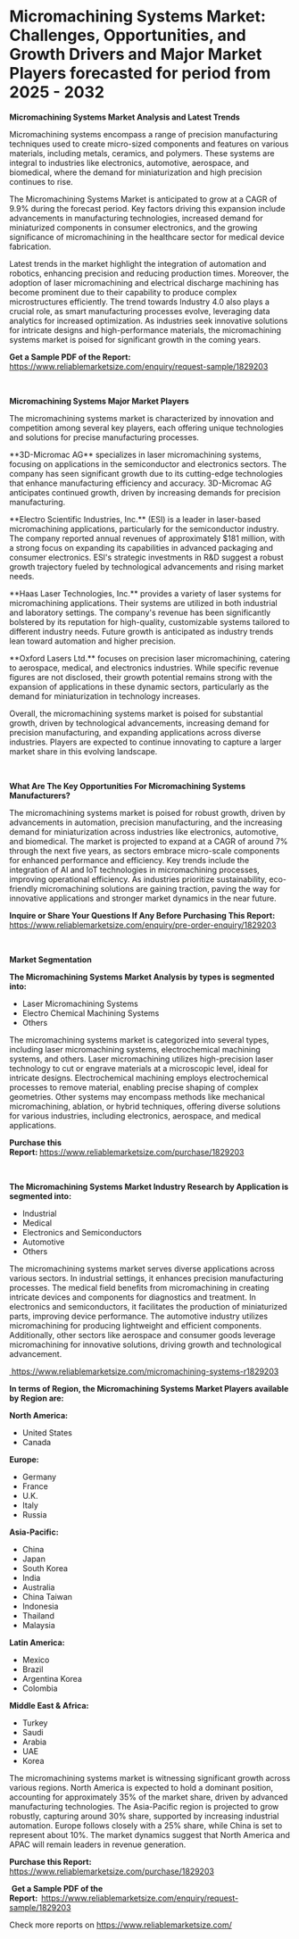 <p><h1>Micromachining Systems Market: Challenges, Opportunities, and Growth Drivers and Major Market Players forecasted for period from 2025 - 2032</h1></p><p><strong>Micromachining Systems Market Analysis and Latest Trends</strong></p>
<p><p>Micromachining systems encompass a range of precision manufacturing techniques used to create micro-sized components and features on various materials, including metals, ceramics, and polymers. These systems are integral to industries like electronics, automotive, aerospace, and biomedical, where the demand for miniaturization and high precision continues to rise. </p><p>The Micromachining Systems Market is anticipated to grow at a CAGR of 9.9% during the forecast period. Key factors driving this expansion include advancements in manufacturing technologies, increased demand for miniaturized components in consumer electronics, and the growing significance of micromachining in the healthcare sector for medical device fabrication. </p><p>Latest trends in the market highlight the integration of automation and robotics, enhancing precision and reducing production times. Moreover, the adoption of laser micromachining and electrical discharge machining has become prominent due to their capability to produce complex microstructures efficiently. The trend towards Industry 4.0 also plays a crucial role, as smart manufacturing processes evolve, leveraging data analytics for increased optimization. As industries seek innovative solutions for intricate designs and high-performance materials, the micromachining systems market is poised for significant growth in the coming years.</p></p>
<p><strong>Get a Sample PDF of the Report:&nbsp;</strong> <a href="https://www.reliablemarketsize.com/enquiry/request-sample/1829203?utm_campaign=2946&utm_medium=2&utm_source=Github&utm_content=ia&utm_term=12042025&utm_id=micromachining-systems">https://www.reliablemarketsize.com/enquiry/request-sample/1829203</a></p>
<p>&nbsp;</p>
<p><strong>Micromachining Systems Major Market Players</strong></p>
<p><p>The micromachining systems market is characterized by innovation and competition among several key players, each offering unique technologies and solutions for precise manufacturing processes.</p><p>**3D-Micromac AG** specializes in laser micromachining systems, focusing on applications in the semiconductor and electronics sectors. The company has seen significant growth due to its cutting-edge technologies that enhance manufacturing efficiency and accuracy. 3D-Micromac AG anticipates continued growth, driven by increasing demands for precision manufacturing.</p><p>**Electro Scientific Industries, Inc.** (ESI) is a leader in laser-based micromachining applications, particularly for the semiconductor industry. The company reported annual revenues of approximately $181 million, with a strong focus on expanding its capabilities in advanced packaging and consumer electronics. ESI's strategic investments in R&D suggest a robust growth trajectory fueled by technological advancements and rising market needs.</p><p>**Haas Laser Technologies, Inc.** provides a variety of laser systems for micromachining applications. Their systems are utilized in both industrial and laboratory settings. The company's revenue has been significantly bolstered by its reputation for high-quality, customizable systems tailored to different industry needs. Future growth is anticipated as industry trends lean toward automation and higher precision.</p><p>**Oxford Lasers Ltd.** focuses on precision laser micromachining, catering to aerospace, medical, and electronics industries. While specific revenue figures are not disclosed, their growth potential remains strong with the expansion of applications in these dynamic sectors, particularly as the demand for miniaturization in technology increases.</p><p>Overall, the micromachining systems market is poised for substantial growth, driven by technological advancements, increasing demand for precision manufacturing, and expanding applications across diverse industries. Players are expected to continue innovating to capture a larger market share in this evolving landscape.</p></p>
<p>&nbsp;</p>
<p><strong>What Are The Key Opportunities For Micromachining Systems Manufacturers?</strong></p>
<p><p>The micromachining systems market is poised for robust growth, driven by advancements in automation, precision manufacturing, and the increasing demand for miniaturization across industries like electronics, automotive, and biomedical. The market is projected to expand at a CAGR of around 7% through the next five years, as sectors embrace micro-scale components for enhanced performance and efficiency. Key trends include the integration of AI and IoT technologies in micromachining processes, improving operational efficiency. As industries prioritize sustainability, eco-friendly micromachining solutions are gaining traction, paving the way for innovative applications and stronger market dynamics in the near future.</p></p>
<p><strong>Inquire or Share Your Questions If Any Before Purchasing This Report:</strong> <a href="https://www.reliablemarketsize.com/enquiry/pre-order-enquiry/1829203?utm_campaign=2946&utm_medium=2&utm_source=Github&utm_content=ia&utm_term=12042025&utm_id=micromachining-systems">https://www.reliablemarketsize.com/enquiry/pre-order-enquiry/1829203</a></p>
<p>&nbsp;</p>
<p><strong>Market Segmentation</strong></p>
<p><strong>The Micromachining Systems Market Analysis by types is segmented into:</strong></p>
<p><ul><li>Laser Micromachining Systems</li><li>Electro Chemical Machining Systems</li><li>Others</li></ul></p>
<p><p>The micromachining systems market is categorized into several types, including laser micromachining systems, electrochemical machining systems, and others. Laser micromachining utilizes high-precision laser technology to cut or engrave materials at a microscopic level, ideal for intricate designs. Electrochemical machining employs electrochemical processes to remove material, enabling precise shaping of complex geometries. Other systems may encompass methods like mechanical micromachining, ablation, or hybrid techniques, offering diverse solutions for various industries, including electronics, aerospace, and medical applications.</p></p>
<p><strong>Purchase this Report:&nbsp;</strong><a href="https://www.reliablemarketsize.com/purchase/1829203?utm_campaign=2946&utm_medium=2&utm_source=Github&utm_content=ia&utm_term=12042025&utm_id=micromachining-systems">https://www.reliablemarketsize.com/purchase/1829203</a></p>
<p>&nbsp;</p>
<p><strong>The Micromachining Systems Market Industry Research by Application is segmented into:</strong></p>
<p><ul><li>Industrial</li><li>Medical</li><li>Electronics and Semiconductors</li><li>Automotive</li><li>Others</li></ul></p>
<p><p>The micromachining systems market serves diverse applications across various sectors. In industrial settings, it enhances precision manufacturing processes. The medical field benefits from micromachining in creating intricate devices and components for diagnostics and treatment. In electronics and semiconductors, it facilitates the production of miniaturized parts, improving device performance. The automotive industry utilizes micromachining for producing lightweight and efficient components. Additionally, other sectors like aerospace and consumer goods leverage micromachining for innovative solutions, driving growth and technological advancement.</p></p>
<p><a href="https://www.reliablemarketsize.com/micromachining-systems-r1829203?utm_campaign=2946&utm_medium=2&utm_source=Github&utm_content=ia&utm_term=12042025&utm_id=micromachining-systems">&nbsp;https://www.reliablemarketsize.com/micromachining-systems-r1829203</a></p>
<p><strong>In terms of Region, the Micromachining Systems Market Players available by Region are:</strong></p>
<p>
    <p> <strong> North America: </strong>
        <ul>
            <li>United States</li>
            <li>Canada</li>
        </ul>
        </p> 
    <p> <strong> Europe: </strong>
        <ul>
            <li>Germany</li>
            <li>France</li>
            <li>U.K.</li>
            <li>Italy</li>
            <li>Russia</li>
        </ul>
        </p> 
    <p> <strong> Asia-Pacific: </strong>
        <ul>
            <li>China</li>
            <li>Japan</li>
            <li>South Korea</li>
            <li>India</li>
            <li>Australia</li>
            <li>China Taiwan</li>
            <li>Indonesia</li>
            <li>Thailand</li>
            <li>Malaysia</li>
        </ul>
        </p> 
    <p> <strong> Latin America: </strong>
        <ul>
            <li>Mexico</li>
            <li>Brazil</li>
            <li>Argentina Korea</li>
            <li>Colombia</li>
        </ul>
        </p> 
    <p> <strong> Middle East & Africa: </strong>
        <ul>
            <li>Turkey</li>
            <li>Saudi</li>
            <li>Arabia</li>
            <li>UAE</li>
            <li>Korea</li>
        </ul>
    </p>
    </p>
<p><p>The micromachining systems market is witnessing significant growth across various regions. North America is expected to hold a dominant position, accounting for approximately 35% of the market share, driven by advanced manufacturing technologies. The Asia-Pacific region is projected to grow robustly, capturing around 30% share, supported by increasing industrial automation. Europe follows closely with a 25% share, while China is set to represent about 10%. The market dynamics suggest that North America and APAC will remain leaders in revenue generation.</p></p>
<p><strong>Purchase this Report: </strong><a href="https://www.reliablemarketsize.com/purchase/1829203?utm_campaign=2946&utm_medium=2&utm_source=Github&utm_content=ia&utm_term=12042025&utm_id=micromachining-systems">https://www.reliablemarketsize.com/purchase/1829203</a></p>
<p>&nbsp;<strong>Get a Sample PDF of the Report:&nbsp;&nbsp;</strong><a href="https://www.reliablemarketsize.com/enquiry/request-sample/1829203?utm_campaign=2946&utm_medium=2&utm_source=Github&utm_content=ia&utm_term=12042025&utm_id=micromachining-systems">https://www.reliablemarketsize.com/enquiry/request-sample/1829203</a></p>
<p><strong></strong></p>
<p>Check more reports on <a href="https://www.reliablemarketsize.com/?utm_campaign=2946&utm_medium=2&utm_source=Github&utm_content=ia&utm_term=12042025&utm_id=micromachining-systems">https://www.reliablemarketsize.com/</a></p>